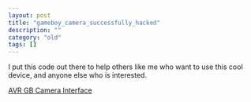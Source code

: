 ```yaml
---
layout: post
title: "gameboy_camera_successfully_hacked"
description: ""
category: "old"
tags: []
---
```



I put this code out there to help others like me who want to use this cool device, and anyone else who is interested.

[AVR GB Camera Interface](http://www.hackniac.com/blog/wp-content/uploads/2012/03/AVR-GB-Camera-Interface.zip)

